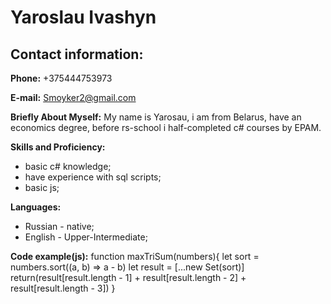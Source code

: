 # Yaroslau Ivashyn

## Contact information:

**Phone:** +375444753973

**E-mail:** Smoyker2@gmail.com

**Briefly About Myself:** My name is Yarosau, i am from Belarus, have an economics degree, before rs-school i half-completed c# courses by EPAM.

**Skills and Proficiency:**

- basic c# knowledge;
- have experience with sql scripts;
- basic js;

**Languages:**

- Russian - native;
- English - Upper-Intermediate;

**Code example(js):**
function maxTriSum(numbers){
  let sort = numbers.sort((a, b) => a - b)
  let result = [...new Set(sort)]
  return(result[result.length - 1] + result[result.length - 2] + result[result.length - 3])
}

